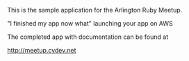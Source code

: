 This is the sample application for the Arlington Ruby Meetup. 

"I finished my app now what" launching your app on AWS

The completed app with documentation can be found at 

http://meetup.cydev.net 

